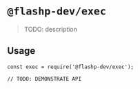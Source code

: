 # `@flashp-dev/exec`

> TODO: description

## Usage

```
const exec = require('@flashp-dev/exec');

// TODO: DEMONSTRATE API
```

